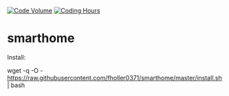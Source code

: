 [![Code Volume](https://api.gitential.com/accounts/2137/projects/2484/badges/code-volume.svg)](https://gitential.com/accounts/2137/projects/2484/share?uuid=8a2fd077-b019-4d8c-b84a-28a773a47e66&utm_source=shield&utm_medium=shield&utm_campaign=2484)
<a href="https://gitential.com/accounts/2137/projects/2484/share?uuid=8a2fd077-b019-4d8c-b84a-28a773a47e66&utm_source=shield&utm_medium=shield&utm_campaign=2484"><img src="https://api.gitential.com/accounts/2137/projects/2484/badges/coding-hours.svg" alt="Coding Hours" /></a>
# smarthome

Install:

wget -q -O - https://raw.githubusercontent.com/fholler0371/smarthome/master/install.sh | bash
